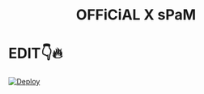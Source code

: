 
<h1 align="center">
  <b>OFFiCiAL X sPaM</b>
</h1>

# EDIT👇🔥

[![Deploy](https://www.herokucdn.com/deploy/button.svg)](https://heroku.com/deploy?template=https://github.com/Prommusic/OFFiCiALXsPaM/SpamBot-deploy)
